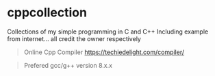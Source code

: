 # cppcollection
Collections of my simple programming in C and C++
Including example from internet... all credit the owner respectively

> Online Cpp Compiler
https://techiedelight.com/compiler/

> Prefered gcc/g++ version 8.x.x
